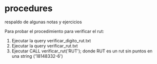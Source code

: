 # procedures
respaldo de algunas notas y ejercicios

Para probar el procedimiento para verificar el rut:

  1. Ejecutar la query verificar_digito_rut.txt
  2. Ejecutar la query verificar_rut.txt
  3. Ejecutar CALL verificar_rut('RUT'); donde RUT es un rut sin puntos en una string ('18148332-6')
